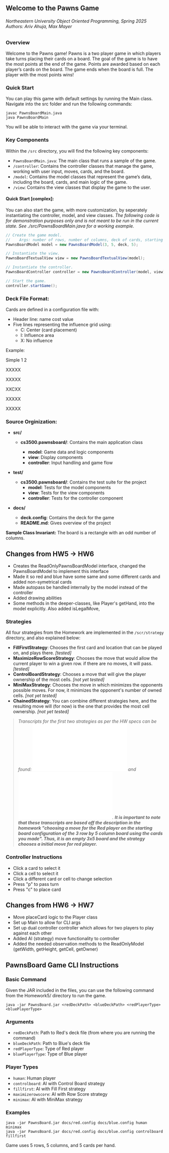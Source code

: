 ## Welcome to the Pawns Game

<h6> Northeastern University Object Oriented Programming, Spring 2025
Authors: Ariv Ahuja, Max Mayer </h6>

### Overview

Welcome to the Pawns game! Pawns is a two player game in which players take turns placing their
cards on a board. The goal of the game is to have the most points at the end of the game. Points are
awarded based on each player’s cards on the board. The game ends when the board is full. The player
with the most points wins!

### Quick Start

You can play this game with default settings by running the Main class. Navigate into the src folder
and run the following commands:

```shell
javac PawnsBoardMain.java
java PawnsBoardMain
```

You will be able to interact with the game via your terminal.

### Key Components

Within the `/src` directory, you will find the following key components:

- `PawnsBoardMain.java`: The main class that runs a sample of the game.
- `/controller`: Contains the controller classes that manage the game, working with user input,
  moves, cards, and the board.
- `/model`: Contains the model classes that represent the game’s data, including the board, cards,
  and main logic of the game.
- `/view`: Contains the view classes that display the game to the user.

#### Quick Start [complex]:

You can also start the game, with more customization, by seperately instantiating the controller,
model, and view classes. *The following code is for demonstration purposes only and is not meant to
be run in the current state. See ./src/PawnsBoardMain.java for a working example.*

```java
// Create the game model.
//    Args: number of rows, number of columns, deck of cards, starting hand size
PawnsBoardModel model = new PawnsBoardModel(3, 5, deck, 5);

// Instantiate the view.
PawnsBoardTextualView view = new PawnsBoardTextualView(model);

// Instantiate the controller.
PawnsBoardController controller = new PawnsBoardController(model, view);

// Start the game.
controller.startGame();
```

### Deck File Format:

Cards are defined in a configuration file with:

* Header line: name cost value
* Five lines representing the influence grid using:
  * C: Center (card placement)
  * I: Influence area
  * X: No influence

Example:

Simple 1 2

XXXXX

XXXXX

XXCXX

XXXXX

XXXXX

### Source Orginization:

- **src/**

  - **cs3500.pawnsboard/**: Contains the main application class

    - **model**: Game data and logic components
    - **view**: Display components
    - **controller**: Input handling and game flow
- **test/**

  - **cs3500.pawnsboard/**: Contains the test suite for the project
    - **model**: Tests for the model components
    - **view**: Tests for the view components
    - **controller**: Tests for the controller component
- **docs/**

  - **deck.config**: Contains the deck for the game
  - **README.md**: Gives overview of the project

**Sample Class Invariant:** The board is a rectangle with an odd number of columns.

## Changes from HW5 -> HW6

- Creates the ReadOnlyPawnsBoardModel interface, changed the PawnsBoardModel to implement this interface
- Made it so red and blue have some same and some different cards and added non-symetrical cards
- Made autopass be handled internally by the model instead of the controller
- Added drawing abilities
- Some methods in the deeper-classes, like Player's getHand, into the model explicitly. Also added
  isLegalMove,

### Strategies

All four strategies from the Homework are implemented in the `/scr/strategy` directory, and also explained below:

- **FillFirstStrategy**: Chooses the first card and location that can be played on, and plays there. *[tested]*
- **MaximizeRowScoreStrategy**: Chooses the move that would allow the current player to win a given row.
  if there are no moves, it will pass. *[tested]*
- **ControlBoardStrategy**: Chooses a move that will give the player ownership of the most cells. *[not yet tested]*
- **MiniMaxStrategy**: Chooses the move in which minimizes the opponents possible moves. For now, it minimizes
  the opponent's number of owned cells. *[not yet tested]*
- **ChainedStrategy**: You can combine different strategies here, and the resulting move will (for now) is the one
  that provides the most cell ownership. *[not yet tested]*

> *Transcripts for the first two strategies as per the HW specs can be found: ![FillFirstTranscript](assets/strategy-transcript-first.txt) and
> ![MaxRowTranscript](assets/strategy-transcript-score.txt).* ***It is important to note that these transcripts are based off the description in the homework
> "choosing a move for the Red player on the starting board configuration of the 3 row by 5 column board using the cards you made". Thus, it is an empty 3x5 board
> and the strategy chooses a initial move for red player.***

### Controller Instructions

- Click a card to select it
- Click a cell to select it
- Click a different card or cell to change selection
- Press "p" to pass turn
- Press "c" to place card

## Changes from HW6 -> HW7

- Move placeCard logic to the Player class
- Set up Main to allow for CLI args
- Set up dual controller controller which allows for two players to play against each other
- Added AI (strategy) move functionality to controller
- Added the needed observation methods to the ReadOnlyModel (getWidth, getHeight, getCell, getOwner)


## PawnsBoard Game CLI Instructions

### Basic Command

Given the JAR included in the files, you can use the following command from the Homework5/ directory to run the game.

```
java -jar PawnsBoard.jar <redDeckPath> <blueDeckPath> <redPlayerType> <bluePlayerType>
```

### Arguments

* `redDeckPath`: Path to Red's deck file (from where you are running the command)
* `blueDeckPath`: Path to Blue's deck file
* `redPlayerType`: Type of Red player
* `bluePlayerType`: Type of Blue player

### Player Types

* `human`: Human player
* `controlboard`: AI with Control Board strategy
* `fillfirst`: AI with Fill First strategy
* `maximizerowscore`: AI with Row Score strategy
* `minimax`: AI with MiniMax strategy

### Examples

```
java -jar PawnsBoard.jar docs/red.config docs/blue.config human minimax
java -jar PawnsBoard.jar docs/red.config docs/blue.config controlboard fillfirst
```

Game uses 5 rows, 5 columns, and 5 cards per hand.
